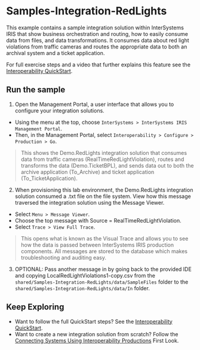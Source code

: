 # Samples-Integration-RedLights

This example contains a sample integration solution within InterSystems IRIS that show business orchestration and routing, how to easily consume data from files, and data transformations. It consumes data about red light violations from traffic cameras and routes the appropriate data to both an archival system and a ticket application.

For full exercise steps and a video that further explains this feature see the [Interoperability QuickStart](https://gettingstarted.intersystems.com/interoperability/quickstart-interop-2/).


## Run the sample
 
1) Open the Management Portal, a user interface that allows you to configure your integration solutions. 

* Using the menu at the top, choose `InterSystems > InterSystems IRIS Management Portal`. 
* Then, in the Management Portal, select `Interoperability > Configure > Production > Go`. 

> This shows the Demo.RedLights integration solution that consumes data from traffic cameras (RealTimeRedLightViolation), routes and transforms the data (Demo.TicketBPL), and sends data out to both the archive application (To_Archive) and ticket application (To_TicketApplication).

2) When provisioning this lab environment, the Demo.RedLights integration solution consumed a .txt file on the file system. View how this message traversed the integration solution using the Message Viewer.

* Select `Menu > Message Viewer`.
* Choose the top message with Source = RealTimeRedLightViolation.
* Select `Trace > View Full Trace`.

> This opens what is known as the Visual Trace and allows you to see how the data is passed between InterSystems IRIS production components. All messages are stored to the database which makes troubleshooting and auditing easy.

3) OPTIONAL: Pass another message in by going back to the provided IDE and copying LocalRedLightViolations1-copy.csv from the `shared/Samples-Integration-RedLights/data/SampleFiles` folder to the `shared/Samples-Integration-RedLights/data/In` folder.

## Keep Exploring

* Want to follow the full QuickStart steps? See the [Interoperability QuickStart](https://gettingstarted.intersystems.com/interoperability/quickstart-interop-2/). 
* Want to create a new integration solution from scratch? Follow the [Connecting Systems Using Interoperability Productions](https://irisdocs.intersystems.com/irislatest/csp/docbook/DocBook.UI.Page.cls?KEY=AFL_productions) First Look.


